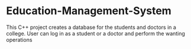 # Education-Management-System
This C++ project creates a database for the students and doctors in a college. User can log in as a student or a doctor and perform the wanting operations
